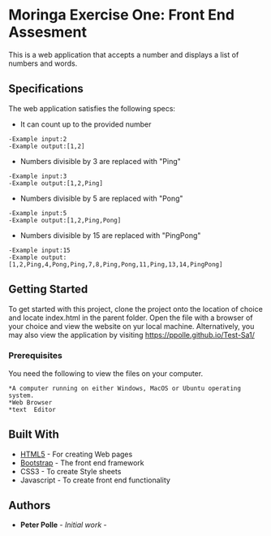 # Moringa Exercise One: Front End Assesment

This is a web application that accepts a number and displays a list of numbers and words.

## Specifications
The web application satisfies the following specs:
* It can count up to the provided number
```
-Example input:2
-Example output:[1,2]
```
* Numbers divisible by 3 are replaced with "Ping"
```
-Example input:3
-Example output:[1,2,Ping]
```
* Numbers divisible by 5 are replaced with "Pong"
```
-Example input:5
-Example output:[1,2,Ping,Pong]
```
* Numbers divisible by 15 are replaced with "PingPong"
```
-Example input:15
-Example output:[1,2,Ping,4,Pong,Ping,7,8,Ping,Pong,11,Ping,13,14,PingPong]
```

## Getting Started

To get started with this project, clone the project onto the location of choice and locate index.html in the parent folder. Open the file with a browser of your choice and view the website on yur local machine. Alternatively, you may also view the application by visiting https://ppolle.github.io/Test-Sa1/

### Prerequisites

You need the following to view the files on your computer.

```
*A computer running on either Windows, MacOS or Ubuntu operating system.
*Web Browser
*text  Editor
```

## Built With

* [HTML5](https://www.w3.org/TR/html5/) - For creating Web pages
* [Bootstrap](http://getbootstrap.com/) - The front end framework
* CSS3 - To create Style sheets
* Javascript - To create front end functionality


## Authors

* **Peter Polle** - *Initial work* - 

